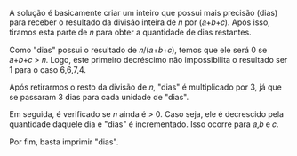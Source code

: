 A solução é basicamente criar um inteiro que possui mais precisão (dias) para receber o resultado da divisão inteira de 𝑛 por (𝑎+𝑏+𝑐). Após isso, tiramos esta parte de 𝑛 para obter a quantidade de dias restantes.


Como "dias" possui o resultado de 𝑛/(𝑎+𝑏+𝑐), temos que ele será 0 se 𝑎+𝑏+𝑐 > 𝑛. Logo, este primeiro decréscimo não impossibilita o resultado ser 1 para o caso 6,6,7,4.


Após retirarmos o resto da divisão de 𝑛, "dias" é multiplicado por 3, já que se passaram 3 dias para cada unidade de "dias".


Em seguida, é verificado se 𝑛 ainda é > 0. Caso seja, ele é decrescido pela quantidade daquele dia e "dias" é incrementado. Isso ocorre para 𝑎,𝑏 e 𝑐.

Por fim, basta imprimir "dias".